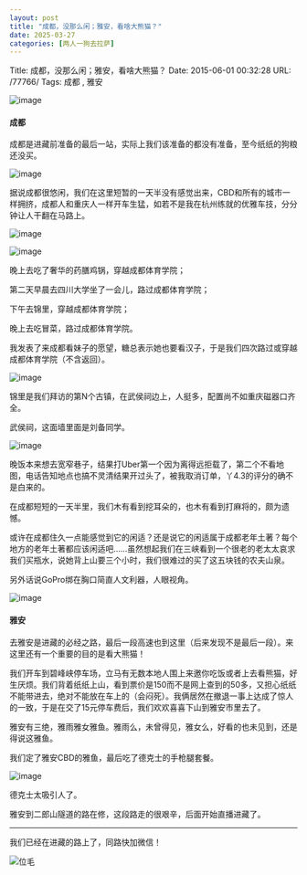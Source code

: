 ```yaml
---
layout: post
title: "成都，没那么闲；雅安，看啥大熊猫？"
date: 2025-03-27
categories: [两人一狗去拉萨]
---
```


Title: 成都，没那么闲；雅安，看啥大熊猫？
Date: 2015-06-01 00:32:28
URL: /77766/
Tags: 成都 , 雅安

![image](http://img.weimao.me/2019-05-21-022153.jpg)

#### 成都

成都是进藏前准备的最后一站，实际上我们该准备的都没有准备，至今纸纸的狗粮还没买。

![image](http://img.weimao.me/2019-05-21-022158.jpg)

据说成都很悠闲，我们在这里短暂的一天半没有感觉出来，CBD和所有的城市一样拥挤，成都人和重庆人一样开车生猛，如若不是我在杭州练就的优雅车技，分分钟让人干翻在马路上。

![image](http://img.weimao.me/2019-05-21-022203.jpg)

![image](http://img.weimao.me/2019-05-21-22209.jpg)

晚上去吃了奢华的药膳鸡锅，穿越成都体育学院；

第二天早晨去四川大学坐了一会儿，路过成都体育学院；

下午去锦里，穿越成都体育学院；

晚上去吃冒菜，路过成都体育学院。

我发表了来成都看妹子的愿望，糖总表示她也要看汉子，于是我们四次路过或穿越成都体育学院（不含返回）。

![image](http://img.weimao.me/2019-05-21-022214.jpg)

锦里是我们拜访的第N个古镇，在武侯祠边上，人挺多，配置尚不如重庆磁器口齐全。

武侯祠，这面墙里面是刘备同学。

![image](http://img.weimao.me/2019-05-21-022218.jpg)

晚饭本来想去宽窄巷子，结果打Uber第一个因为离得远拒载了，第二个不看地图，电话告知地点也搞不灵清结果开过头了，被我取消订单，丫4.3的评分的确不是白来的。

在成都短短的一天半里，我们木有看到挖耳朵的，也木有看到打麻将的，颇为遗憾。

或许在成都住久一点能感觉到它的闲适？还是说它的闲适属于成都老年土著？每个地方的老年土著都应该闲适吧……虽然想起我们在三峡看到一个很老的老太太哀求我们买瓶水，说她背上山要三个小时，我们很难过的买了这五块钱的农夫山泉。

另外话说GoPro绑在胸口简直人文利器，人眼视角。

![image](http://img.weimao.me/2019-05-21-022223.jpg)

#### 雅安

去雅安是进藏的必经之路，最后一段高速也到这里（后来发现不是最后一段）。来这里还有一个重要的目的是看大熊猫！

我们开车到碧峰峡停车场，立马有无数本地人围上来邀你吃饭或者上去看熊猫，好生厌烦。我们背着纸纸上山，看到票价是150而不是网上查到的50多，又担心纸纸不能带进去，绝对不能放在车上的（会闷死）。我俩居然在撤退一事上达成了惊人的一致，于是在交了15元停车费后，我们欢欢喜喜下山到雅安市里去了。

雅安有三绝，雅雨雅女雅鱼。雅雨么，未曾得见，雅女么，好看的也未见到，还是得说这雅鱼。

我们定了雅安CBD的雅鱼，最后吃了德克士的手枪腿套餐。

![image](http://img.weimao.me/2019-05-21-022226.jpg)

德克士太吸引人了。

雅安到二郎山隧道的路在修，这段路走的很艰辛，后面开始直播进藏了。

* * *

我们已经在进藏的路上了，同路快加微信！

![位毛](http://img.weimao.me/2019-05-21-022228.png)